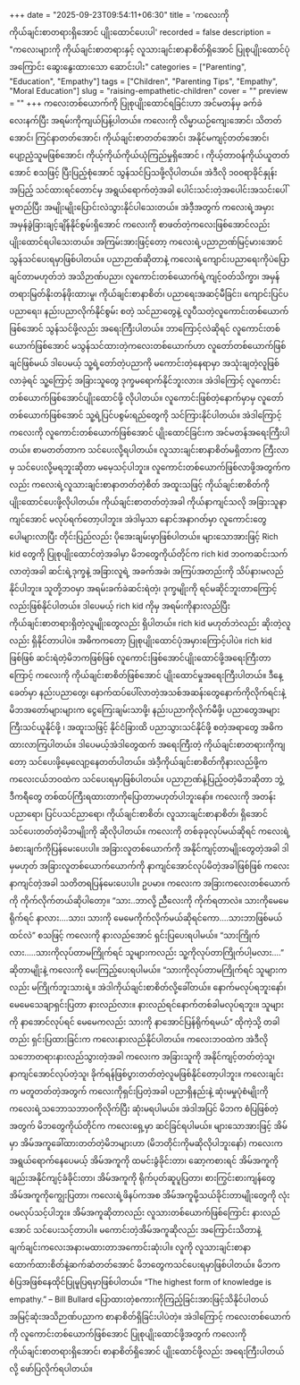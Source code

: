 +++
date = "2025-09-23T09:54:11+06:30"
title = 'ကလေးကို ကိုယ်ချင်းစာတရားရှိအောင် ပျိုးထောင်ပေးပါ'
recorded = false
description = "ကလေးများကို ကိုယ်ချင်းစာတရားနှင့် လူသားချင်းစာနာစိတ်ရှိအောင် ပြုစုပျိုးထောင်ပုံအကြောင်း ဆွေးနွေးထားသော ဆောင်းပါး"
categories = ["Parenting", "Education", "Empathy"]
tags = ["Children", "Parenting Tips", "Empathy", "Moral Education"]
slug = "raising-empathetic-children"
cover = ""
preview = ""
+++
ကလေးတစ်ယောက်ကို ပြုစုပျိုးထောင်ရခြင်းဟာ အင်မတန်မှ ခက်ခဲလေးနက်ပြီး အရမ်းကိုကျယ်ပြန့်ပါတယ်။ ကလေးကို လိမ္မာယဉ်ကျေးအောင်၊ သိတတ်အောင်၊ ကြင်နာတတ်အောင်၊ ကိုယ်ချင်းစာတတ်အောင်၊ အနိုင်မကျင့်တတ်အောင်၊ ပျော့ညံ့သူမဖြစ်အောင်၊ ကိုယ့်ကိုယ်ကိုယ်ယုံကြည်မှုရှိအောင် ၊ ကိုယ့်တာဝန်ကိုယ်ယူတတ်အောင် စသဖြင့် ပြီးပြည့်စုံအောင် သွန်သင်ပြသဖို့လိုပါတယ်။ အဲဒီလို ၁၀၀ရာခိုင်နှုန်းအပြည့် သင်ထားရင်တောင်မှ အရွယ်ရောက်တဲ့အခါ ပေါင်းသင်းတဲ့အပေါင်းအသင်းပေါ်မူတည်ပြီး အမျိုးမျိုးပြောင်းလဲသွားနိုင်ပါသေးတယ်။ အဲဒီ့အတွက် ကလေးရဲ့အမှားအမှန်ခွဲခြားချင့်ချိန်နိုင်စွမ်းရှိအောင် ကလေးကို စာဖတ်တဲ့ကလေးဖြစ်အောင်လည်း ပျိုးထောင်ရပါသေးတယ်။ အကြမ်းအားဖြင့်တော့ ကလေးရဲ့ပညာဉာဏ်မြင့်မားအောင် သွန်သင်ပေးရမှာဖြစ်ပါတယ်။
ပညာဉာဏ်ဆိုတာနဲ့ ကလေးရဲ့ကျောင်းပညာရေးကိုပဲပြောချင်တာမဟုတ်ဘဲ အသိဉာဏ်ပညာ၊ လူကောင်းတစ်ယောက်ရဲ့ကျင့်ဝတ်သိက္ခာ၊ အမှန်တရားမြတ်နိုးတန်ဖိုးထားမှု၊ ကိုယ်ချင်းစာနာစိတ်၊ ပညာရေးအဆင့်မီခြင်း၊ ကျောင်းပြင်ပပညာရေး၊ နည်းပညာလိုက်နိုင်စွမ်း စတဲ့ သင်ညာတွေနဲ့ လူပီသတဲ့လူကောင်းတစ်ယောက်ဖြစ်အောင် သွန်သင်ဖို့လည်း အရေးကြီးပါတယ်။ ဘာကြောင့်လဲဆိုရင် လူကောင်းတစ်ယောက်ဖြစ်အောင် မသွန်သင်ထားတဲ့ကလေးတစ်ယောက်ဟာ လူတော်တစ်ယောက်ဖြစ်ချင်ဖြစ်မယ် ဒါပေမယ့် သူ့ရဲ့တော်တဲ့ပညာကို မကောင်းတဲ့နေရာမှာ အသုံးချတဲ့လူဖြစ်လာခဲ့ရင် သူ့ကြောင့် အခြားသူတွေ ဒုက္ခမရောက်နိုင်ဘူးလား။ အဲဒါကြောင့် လူကောင်းတစ်ယောက်ဖြစ်အောင်ပျိုးထောင်ဖို့ လိုပါတယ်။ လူကောင်းဖြစ်တဲ့နောက်မှာမှ လူတော်တစ်ယောက်ဖြစ်အောင် သူ့ရဲ့ပြင်ပစွမ်းရည်တွေကို သင်ကြားနိုင်ပါတယ်။ အဲဒါကြောင့် ကလေးကို လူကောင်းတစ်ယောက်ဖြစ်အောင် ပျိုးထောင်ခြင်းက အင်မတန်အရေးကြီးပါတယ်။ စာမတတ်တာက သင်ပေးလို့ရပါတယ်။ လူသားချင်းစာနာစိတ်မရှိတာက ကြီးလာမှ သင်ပေးလို့မရဘူးဆိုတာ မမေ့သင့်ပါဘူး။ လူကောင်းတစ်ယောက်ဖြစ်လာဖို့အတွက်ကလည်း ကလေးရဲ့လူသားချင်းစာနာတတ်တဲ့စိတ် အထူးသဖြင့် ကိုယ်ချင်းစာစိတ်ကို ပျိုးထောင်ပေးဖို့လိုပါတယ်။ ကိုယ်ချင်းစာတတ်တဲ့အခါ ကိုယ်နာကျင်သလို အခြားသူနာကျင်အောင် မလုပ်ရက်တော့ပါဘူး။ အဲဒါမှသာ နောင်အနာဂတ်မှာ လူကောင်းတွေပေါများလာပြီး တိုင်းပြည်လည်း ပိုအေးချမ်းမှာဖြစ်ပါတယ်။
များသောအားဖြင့် Rich kid တွေကို ပြုစုပျိုးထောင်တဲ့အခါမှာ မိဘတွေကိုယ်တိုင်က rich kid ဘဝကဆင်းသက်လာတဲ့အခါ ဆင်းရဲ့ဒုက္ခနဲ့ အခြားလူရဲ့ အခက်အခဲ၊ အကြပ်အတည်းကို သိပ်နားမလည်နိုင်ပါဘူး။ သူတို့ဘဝမှာ အရမ်းခက်ခဲဆင်းရဲတဲ့၊ ဒုက္ခမျိုးကို ရင်မဆိုင်ဘူးတာကြောင့်လည်းဖြစ်နိုင်ပါတယ်။ ဒါပေမယ့် rich kid ကိုမှ အရမ်းကိုနားလည်ပြီး ကိုယ်ချင်းစာတရားရှိတဲ့လူမျိုးတွေလည်း ရှိပါတယ်။ rich kid မဟုတ်ဘဲလည်း ဆိုးတဲ့လူလည်း ရှိနိုင်တာပါပဲ။ အဓိကကတော့ ပြုစုပျိုးထောင်ပုံအမှားကြောင့်ပါပဲ။ rich kid ဖြစ်ဖြစ် ဆင်းရဲတဲ့မိဘကဖြစ်ဖြစ် လူကောင်းဖြစ်အောင်ပျိုးထောင်ဖို့အရေးကြီးတာကြောင့် ကလေးကို ကိုယ်ချင်းစာစိတ်ဖြစ်အောင် ပျိုးထောင်မှုအရေးကြီးပါတယ်။ ဒီနေ့ခေတ်မှာ နည်းပညာတွေ၊ နောက်ထပ်ပေါ်လာတဲ့အသစ်အဆန်းတွေနောက်ကိုလိုက်ရင်းနဲ့ မိဘအတော်များများက ငွေကြေးချမ်းသာဖို့၊ နည်းပညာကိုလိုက်မီဖို့၊ ပညာတွေအများကြီးသင်ယူနိုင်ဖို့ ၊ အထူးသဖြင့် နိုင်ငံခြားထိ ပညာသွားသင်နိုင်ဖို့ စတဲ့အရာတွေ အဓိကထားလာကြပါတယ်။ ဒါပေမယ့်အဲဒါတွေထက် အရေးကြီးတဲ့ ကိုယ်ချင်းစာတရားကိုကျတော့ သင်ပေးဖို့မေ့လျော့နေတတ်ပါတယ်။ အဲဒီ့ကိုယ်ချင်းစာစိတ်ကိုနားလည်ဖို့က ကလေးငယ်ဘဝထဲက သင်ပေးရမှာဖြစ်ပါတယ်။ ပညာဉာဏ်နဲ့ပြည့်ဝတဲ့မိဘဆိုတာ ဘွဲ့ဒီကရီတွေ တစ်ထပ်ကြီးရထားတာကိုပြောတာမဟုတ်ပါဘူးနော်။ ကလေးကို အတန်းပညာရော၊ ပြင်ပသင်ညာရော၊ ကိုယ်ချင်းစာစိတ်၊ လူသားချင်းစာနာစိတ်၊ ရှိအောင်သင်ပေးတတ်တဲ့မိဘမျိုးကို ဆိုလိုပါတယ်။ ကလေးကို တစ်ခုခုလုပ်မယ်ဆိုရင် ကလေးရဲ့ခံစားချက်ကိုပြန်မေးပေးပါ။ အခြားလူတစ်ယောက်ကို အနိုင်ကျင့်တာမျိုးတွေတဲ့အခါ ဒါမှမဟုတ် အခြားလူတစ်ယောက်ယောက်ကို နာကျင်အောင်လုပ်မိတဲ့အခါဖြစ်ဖြစ် ကလေးနာကျင်တဲ့အခါ သတိတရပြန်မေးပေးပါ။ ဥပမာ။ ကလေးက အခြားကလေးတစ်ယောက်ကို ကိုက်လိုက်တယ်ဆိုပါတော့။ “သား..ဘာလို့ ညီလေးကို ကိုက်ရတာလဲ။ သားကိုမေမေရိုက်ရင် နာလား….သား၊ သားကို မေမေကိုက်လိုက်မယ်ဆိုရင်ကော….သားဘာဖြစ်မယ်ထင်လဲ” စသဖြင့် ကလေးကို နားလည်အောင် ရှင်းပြပေးရပါမယ်။ “သားကြိုက်လား…..သားကိုလုပ်တာမကြိုက်ရင် သူများကလည်း သူ့ကိုလုပ်တာကြိုက်ပါ့မလား….” ဆိုတာမျိုးနဲ့ ကလေးကို မေးကြည့်ပေးရပါမယ်။ “သားကိုလုပ်တာမကြိုက်ရင် သူများကလည်း မကြိုက်ဘူးသားရဲ့။ အဲဒါကိုယ်ချင်းစာစိတ်လို့ခေါ်တယ်။ နောက်မလုပ်ရဘူးနော်၊ မေမေသေချာရှင်းပြတာ နားလည်လား။ နားလည်ရင်နောက်တစ်ခါမလုပ်ရဘူး။ သူများကို နာအောင်လုပ်ရင် မေမေကလည်း သားကို နာအောင်ပြန်ရိုက်ရမယ်” ထိုကဲ့သို့ တခါတည်း ရှင်းပြထားခြင်းက ကလေးနားလည်နိုင်ပါတယ်။ ကလေးဘဝထဲက အဲဒီလို သဘောတရားနားလည်သွားတဲ့အခါ ကလေးက အခြားသူကို အနိုင်ကျင့်တတ်တဲ့သူ၊ နာကျင်အောင်လုပ်တဲ့သူ၊ ခိုက်ရန်ဖြစ်ပွားတတ်တဲ့လူမဖြစ်နိုင်တော့ပါဘူး။ ကလေးချင်းက မတူတတ်တဲ့အတွက် ကလေးကိုရှင်းပြတဲ့အခါ ပညာရှိနည်းနဲ့ ဆုံးမမှုပုံစံမျိုးကို ကလေးရဲ့သဘောသဘာဝကိုလိုက်ပြီး ဆုံးမရပါမယ်။ အဲဒါအပြင် မိဘက စံပြဖြစ်တဲ့အတွက် မိဘတွေကိုယ်တိုင်က ကလေးရှေ့မှာ ဆင်ခြင်ရပါမယ်။ များသောအားဖြင့် အိမ်မှာ အိမ်အကူခေါ်ထားတတ်တဲ့မိဘများဟာ (မိဘတိုင်းကိုမဆိုလိုပါဘူးနော်) ကလေးက အရွယ်ရောက်နေပေမယ့် အိမ်အကူကို ထမင်းခွံခိုင်းတာ၊ ဆော့ကစားရင် အိမ်အကူကိုချည်းအနိုင်ကျင့်ခံခိုင်းတာ၊ အိမ်အကူကို ရိုက်ပုတ်ဆူပူပြတာ၊ စားကြွင်းစားကျန်တွေ အိမ်အကူကိုကျွေးပြတာ၊ ကလေးရဲ့ဖိနပ်ကအစ အိမ်အကူမို့သယ်ခိုင်းတာမျိုးတွေကို လုံးဝမလုပ်သင့်ပါဘူး။ အိမ်အကူဆိုတာလည်း လူသားတစ်ယောက်ဖြစ်ကြောင်း နားလည်အောင် သင်ပေးသင့်တာပါ။ မကောင်းတဲ့အိမ်အကူဆိုလည်း အကြောင်းသိတာနဲ့ချက်ချင်းကလေးအနားမထားတာအကောင်းဆုံးပါ။ လူကို လူသားချင်းစာနာထောက်ထားစိတ်နဲ့ဆက်ဆံတတ်အောင် မိဘတွေကသင်ပေးရမှာဖြစ်ပါတယ်။ မိဘက စံပြအဖြစ်နေထိုင်ပြုမူပြရမှာဖြစ်ပါတယ်။
“The highest form of knowledge is empathy.” – Bill Bullard ပြောထားတဲ့စကားကိုကြည့်ခြင်းအားဖြင့်သိနိုင်ပါတယ် အမြင့်ဆုံးအသိဉာဏ်ပညာက စာနာစိတ်ရှိခြင်းပါပဲတဲ့။
အဲဒါကြောင့် ကလေးတစ်ယောက်ကို လူကောင်းတစ်ယောက်ဖြစ်အောင် ပြုစုပျိုးထောင်ဖို့အတွက် ကလေးကို ကိုယ်ချင်းစာတရားရှိအောင်၊ စာနာစိတ်ရှိအောင် ပျိုးထောင်ဖို့လည်း အရေးကြီးပါတယ်လို့ ဖော်ပြလိုက်ရပါတယ်။ 